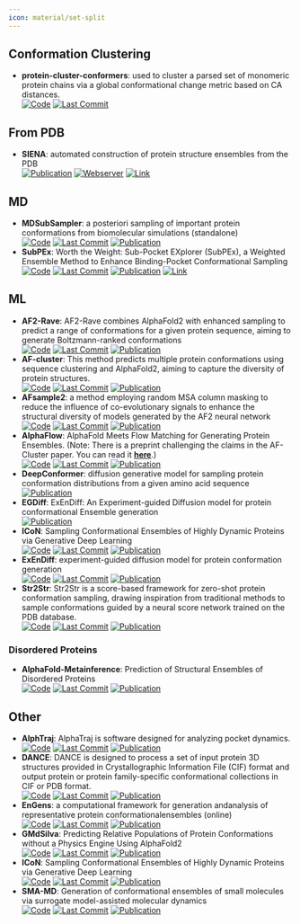 ```yaml
---
icon: material/set-split
---
```



## **Conformation Clustering**
- **protein-cluster-conformers**: used to cluster a parsed set of monomeric protein chains via a global conformational change metric based on CA distances.  
		[![Code](https://img.shields.io/github/stars/PDBeurope/protein-cluster-conformers?style=for-the-badge&logo=github)](https://github.com/PDBeurope/protein-cluster-conformers) [![Last Commit](https://img.shields.io/github/last-commit/PDBeurope/protein-cluster-conformers?style=for-the-badge&logo=github)](https://github.com/PDBeurope/protein-cluster-conformers) 

## **From PDB**
- **SIENA**: automated construction of protein structure ensembles from the PDB  
	[![Publication](https://img.shields.io/badge/Publication-Citations:42-blue?style=for-the-badge&logo=bookstack)](https://doi.org/10.1021/acs.jcim.5b00588) [![Webserver](https://img.shields.io/badge/Webserver-online-brightgreen?style=for-the-badge&logo=cachet&logoColor=65FF8F)](https://proteins.plus/) [![Link](https://img.shields.io/badge/Link-online-brightgreen?style=for-the-badge&logo=cachet&logoColor=65FF8F)](https://www.zbh.uni-hamburg.de/en/forschung/amd/software/siena.html) 

## **MD**
- **MDSubSampler**: a posteriori sampling of important protein conformations from biomolecular simulations (standalone)  
		[![Code](https://img.shields.io/github/stars/alepandini/MDSubSampler?style=for-the-badge&logo=github)](https://github.com/alepandini/MDSubSampler) [![Last Commit](https://img.shields.io/github/last-commit/alepandini/MDSubSampler?style=for-the-badge&logo=github)](https://github.com/alepandini/MDSubSampler) [![Publication](https://img.shields.io/badge/Publication-Citations:1-blue?style=for-the-badge&logo=bookstack)](https://doi.org/10.1093/bioinformatics/btad427) 
- **SubPEx**: Worth the Weight: Sub-Pocket EXplorer (SubPEx), a Weighted Ensemble Method to Enhance Binding-Pocket Conformational Sampling  
		[![Code](https://img.shields.io/github/stars/durrantlab/subpex?style=for-the-badge&logo=github)](https://github.com/durrantlab/subpex/) [![Last Commit](https://img.shields.io/github/last-commit/durrantlab/subpex?style=for-the-badge&logo=github)](https://github.com/durrantlab/subpex/) [![Publication](https://img.shields.io/badge/Publication-Citations:3-blue?style=for-the-badge&logo=bookstack)](https://doi.org/10.1021%2Facs.jctc.3c00478) [![Link](https://img.shields.io/badge/Link-online-brightgreen?style=for-the-badge&logo=cachet&logoColor=65FF8F)](http://durrantlab.com/subpex/) 

## **ML**
- **AF2-Rave**: AF2-Rave combines AlphaFold2 with enhanced sampling to predict a range of conformations for a given protein sequence, aiming to generate Boltzmann-ranked conformations  
		[![Code](https://img.shields.io/github/stars/tiwarylab/alphafold2rave?style=for-the-badge&logo=github)](https://github.com/tiwarylab/alphafold2rave) [![Last Commit](https://img.shields.io/github/last-commit/tiwarylab/alphafold2rave?style=for-the-badge&logo=github)](https://github.com/tiwarylab/alphafold2rave) [![Publication](https://img.shields.io/badge/Publication-Citations:46-blue?style=for-the-badge&logo=bookstack)](https://doi.org/10.1021/acs.jctc.3c00290) 
- **AF-cluster**: This method predicts multiple protein conformations using sequence clustering and AlphaFold2, aiming to capture the diversity of protein structures.  
		[![Code](https://img.shields.io/github/stars/HWaymentSteele/AF_Cluster?style=for-the-badge&logo=github)](https://github.com/HWaymentSteele/AF_Cluster) [![Last Commit](https://img.shields.io/github/last-commit/HWaymentSteele/AF_Cluster?style=for-the-badge&logo=github)](https://github.com/HWaymentSteele/AF_Cluster) [![Publication](https://img.shields.io/badge/Publication-Citations:0-blue?style=for-the-badge&logo=bookstack)](https://doi.org/10.1101/2022.10.17.512570) 
- **AFsample2**: a method employing random MSA column masking to reduce the influence of co-evolutionary signals to enhance the structural diversity of models generated by the AF2 neural network  
		[![Code](https://img.shields.io/github/stars/iamysk/AFsample2?style=for-the-badge&logo=github)](https://github.com/iamysk/AFsample2) [![Last Commit](https://img.shields.io/github/last-commit/iamysk/AFsample2?style=for-the-badge&logo=github)](https://github.com/iamysk/AFsample2) [![Publication](https://img.shields.io/badge/Publication-Citations:7-blue?style=for-the-badge&logo=bookstack)](https://doi.org/10.1101/2024.05.28.596195) 
- **AlphaFlow**: AlphaFold Meets Flow Matching for Generating Protein Ensembles. (Note: There is a preprint challenging the claims in the AF-Cluster paper. You can read it **[here](https://doi.org/10.1101/2024.01.05.574434)**.)  
		[![Code](https://img.shields.io/github/stars/bjing2016/alphaflow?style=for-the-badge&logo=github)](https://github.com/bjing2016/alphaflow) [![Last Commit](https://img.shields.io/github/last-commit/bjing2016/alphaflow?style=for-the-badge&logo=github)](https://github.com/bjing2016/alphaflow) [![Publication](https://img.shields.io/badge/Publication-Citations:0-blue?style=for-the-badge&logo=bookstack)](https://doi.org/10.1021/acs.jcim.4c00309.s001) 
- **DeepConformer**: diffusion generative model for sampling protein conformation distributions from a given amino acid sequence  
	[![Publication](https://img.shields.io/badge/Publication-Citations:0-blue?style=for-the-badge&logo=bookstack)](https://doi.org/10.1101/2024.06.27.600251) 
- **EGDiff**: ExEnDiff: An Experiment-guided Diffusion model for protein conformational Ensemble generation  
	[![Publication](https://img.shields.io/badge/Publication-Citations:0-blue?style=for-the-badge&logo=bookstack)](https://doi.org/10.1101/2024.10.04.616517) 
- **ICoN**: Sampling Conformational Ensembles of Highly Dynamic Proteins via Generative Deep Learning  
		[![Code](https://img.shields.io/github/stars/chang-group/ICoN?style=for-the-badge&logo=github)](https://github.com/chang-group/ICoN) [![Last Commit](https://img.shields.io/github/last-commit/chang-group/ICoN?style=for-the-badge&logo=github)](https://github.com/chang-group/ICoN) [![Publication](https://img.shields.io/badge/Publication-Citations:0-blue?style=for-the-badge&logo=bookstack)](https://doi.org/10.21203/rs.3.rs-4301803) 
- **ExEnDiff**: experiment-guided diffusion model for protein conformation generation  
		[![Code](https://img.shields.io/github/stars/flatironinstitute/ExEnDiff?style=for-the-badge&logo=github)](https://github.com/flatironinstitute/ExEnDiff) [![Last Commit](https://img.shields.io/github/last-commit/flatironinstitute/ExEnDiff?style=for-the-badge&logo=github)](https://github.com/flatironinstitute/ExEnDiff) [![Publication](https://img.shields.io/badge/Publication-Citations:0-blue?style=for-the-badge&logo=bookstack)](https://doi.org/10.1101/2024.10.04.616517) 
- **Str2Str**: Str2Str is a score-based framework for zero-shot protein conformation sampling, drawing inspiration from traditional methods to sample conformations guided by a neural score network trained on the PDB database.  
		[![Code](https://img.shields.io/github/stars/lujiarui/Str2Str?style=for-the-badge&logo=github)](https://github.com/lujiarui/Str2Str) [![Last Commit](https://img.shields.io/github/last-commit/lujiarui/Str2Str?style=for-the-badge&logo=github)](https://github.com/lujiarui/Str2Str) [![Publication](https://img.shields.io/badge/Publication-Citations:1585-blue?style=for-the-badge&logo=bookstack)](https://doi.org/10.1126/science.ade2574) 
### **Disordered Proteins**
- **AlphaFold-Metainference**: Prediction of Structural Ensembles of Disordered Proteins  
		[![Code](https://img.shields.io/github/stars/vendruscolo-lab/AlphaFold-IDP?style=for-the-badge&logo=github)](https://github.com/vendruscolo-lab/AlphaFold-IDP) [![Last Commit](https://img.shields.io/github/last-commit/vendruscolo-lab/AlphaFold-IDP?style=for-the-badge&logo=github)](https://github.com/vendruscolo-lab/AlphaFold-IDP) [![Publication](https://img.shields.io/badge/Publication-Citations:0-blue?style=for-the-badge&logo=bookstack)](https://doi.org/10.1101/2024.11.09.622758) 

## **Other**
- **AlphTraj**: AlphaTraj is software designed for analyzing pocket dynamics.  
		[![Code](https://img.shields.io/github/stars/dooo12332/AlphaTraj?style=for-the-badge&logo=github)](https://github.com/dooo12332/AlphaTraj) [![Last Commit](https://img.shields.io/github/last-commit/dooo12332/AlphaTraj?style=for-the-badge&logo=github)](https://github.com/dooo12332/AlphaTraj) [![Publication](https://img.shields.io/badge/Publication-Citations:0-blue?style=for-the-badge&logo=bookstack)](https://doi.org/10.1021/acs.jctc.4c00476) 
- **DANCE**: DANCE is designed to process a set of input protein 3D structures provided in Crystallographic Information File (CIF) format and output protein or protein family-specific conformational collections in CIF or PDB format.  
		[![Code](https://img.shields.io/github/stars/PhyloSofS-Team/DANCE?style=for-the-badge&logo=github)](https://github.com/PhyloSofS-Team/DANCE) [![Last Commit](https://img.shields.io/github/last-commit/PhyloSofS-Team/DANCE?style=for-the-badge&logo=github)](https://github.com/PhyloSofS-Team/DANCE) [![Publication](https://img.shields.io/badge/Publication-Citations:3-blue?style=for-the-badge&logo=bookstack)](https://doi.org/10.1038/s41597-024-03524-5) 
- **EnGens**: a computational framework for generation andanalysis of representative protein conformationalensembles (online)  
		[![Code](https://img.shields.io/github/stars/KavrakiLab/EnGens?style=for-the-badge&logo=github)](https://github.com/KavrakiLab/EnGens) [![Last Commit](https://img.shields.io/github/last-commit/KavrakiLab/EnGens?style=for-the-badge&logo=github)](https://github.com/KavrakiLab/EnGens) [![Publication](https://img.shields.io/badge/Publication-Citations:9-blue?style=for-the-badge&logo=bookstack)](https://doi.org/10.1093/bib/bbad242) 
- **GMdSilva**: Predicting Relative Populations of Protein Conformations without a Physics Engine Using AlphaFold2  
		[![Code](https://img.shields.io/github/stars/GMdSilva/gms_natcomms_1705932980_data?style=for-the-badge&logo=github)](https://github.com/GMdSilva/gms_natcomms_1705932980_data) [![Last Commit](https://img.shields.io/github/last-commit/GMdSilva/gms_natcomms_1705932980_data?style=for-the-badge&logo=github)](https://github.com/GMdSilva/gms_natcomms_1705932980_data) [![Publication](https://img.shields.io/badge/Publication-Citations:1-blue?style=for-the-badge&logo=bookstack)](https://doi.org/10.1016/j.bpj.2023.11.1283) 
- **ICoN**: Sampling Conformational Ensembles of Highly Dynamic Proteins via Generative Deep Learning  
		[![Code](https://img.shields.io/github/stars/chang-group/ICoN?style=for-the-badge&logo=github)](https://github.com/chang-group/ICoN) [![Last Commit](https://img.shields.io/github/last-commit/chang-group/ICoN?style=for-the-badge&logo=github)](https://github.com/chang-group/ICoN) [![Publication](https://img.shields.io/badge/Publication-Citations:0-blue?style=for-the-badge&logo=bookstack)](https://doi.org/10.21203/rs.3.rs-4301803) 
- **SMA-MD**: Generation of conformational ensembles of small molecules via surrogate model-assisted molecular dynamics  
		[![Code](https://img.shields.io/github/stars/olsson-group/sma-md?style=for-the-badge&logo=github)](https://github.com/olsson-group/sma-md) [![Last Commit](https://img.shields.io/github/last-commit/olsson-group/sma-md?style=for-the-badge&logo=github)](https://github.com/olsson-group/sma-md) [![Publication](https://img.shields.io/badge/Publication-Citations:0-blue?style=for-the-badge&logo=bookstack)](https://doi.org/10.1088/2632-2153/ad3b64) 
